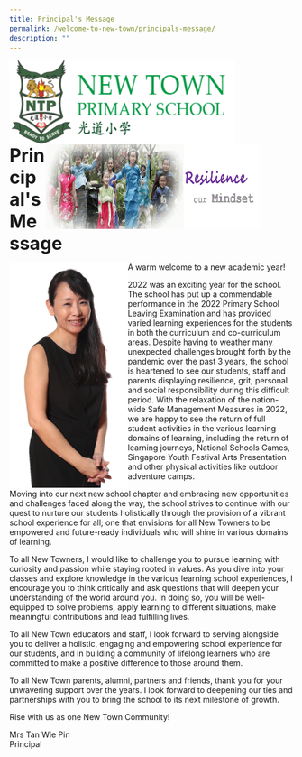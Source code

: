 ```yaml
---
title: Principal's Message
permalink: /welcome-to-new-town/principals-message/
description: ""
---
```

<img src="/images/logosub.png" style="width:400px;height:150px;margin-left:0px;" align = "left">

<img src="/images/Header%20GIF.gif" style="width:380px;height:150px;margin-right:60px;" align = "right">
<br><br><br><br><br><br>

**<font size=6>Principal's Message</font>**


<img src="/images/About%20Us/Principal.png" style="width:210px;height:400px;margin-left:0px;" align = "left">

A warm welcome to a new academic year!

2022 was an exciting year for the school. The school has put up a commendable performance in the 2022 Primary School Leaving Examination and has provided varied learning experiences for the students in both the curriculum and co-curriculum areas. Despite having to weather many unexpected challenges brought forth by the pandemic over the past 3 years, the school is heartened to see our students, staff and parents displaying resilience, grit, personal and social responsibility during this difficult period. With the relaxation of the nation-wide Safe Management Measures in 2022, we are happy to see the return of full student activities in the various learning domains of learning, including the return of learning journeys, National Schools Games, Singapore Youth Festival Arts Presentation and other physical activities like outdoor adventure camps. 

Moving into our next new school chapter and embracing new opportunities and challenges faced along the way, the school strives to continue with our quest to nurture our students holistically through the provision of a vibrant school experience for all; one that envisions for all New Towners to be empowered and future-ready individuals who will shine in various domains of learning.

To all New Towners, I would like to challenge you to pursue learning with curiosity and passion while staying rooted in values. As you dive into your classes and explore knowledge in the various learning school experiences, I encourage you to think critically and ask questions that will deepen your understanding of the world around you. In doing so, you will be well-equipped to solve problems, apply learning to different situations, make meaningful contributions and lead fulfilling lives.

To all New Town educators and staff, I look forward to serving alongside you to deliver a holistic, engaging and empowering school experience for our students, and in building a community of lifelong learners who are committed to make a positive difference to those around them.

To all New Town parents, alumni, partners and friends, thank you for your unwavering support over the years. I look forward to deepening our ties and partnerships with you to bring the school to its next milestone of growth.

Rise with us as one New Town Community!


Mrs Tan Wie Pin  
Principal
